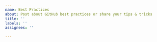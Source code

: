 ```yaml
---
name: Best Practices
about: Post about GitHub best practices or share your tips & tricks
title: ''
labels: ''
assignees: ''

---
```



